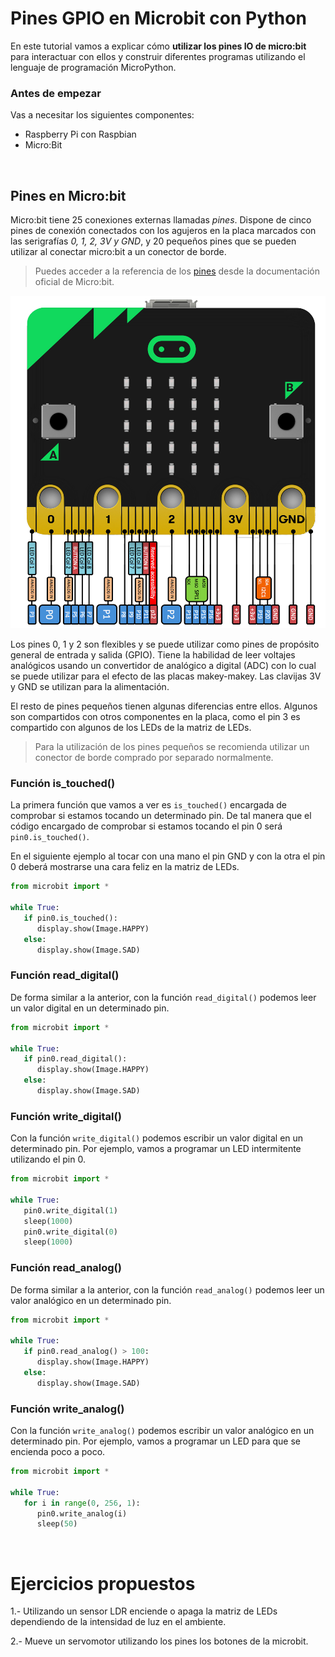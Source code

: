 # Pines GPIO en Microbit con Python

En este tutorial vamos a explicar cómo **utilizar los pines IO de micro:bit** para interactuar con ellos y construir diferentes programas utilizando el lenguaje de programación MicroPython.

### Antes de empezar

Vas a necesitar los siguientes componentes:

- Raspberry Pi con Raspbian
- Micro:Bit



<br />



## Pines en Micro:bit

Micro:bit tiene 25 conexiones externas llamadas *pines*. Dispone de cinco pines de conexión conectados con los agujeros en la placa marcados con las serigrafías *0, 1, 2, 3V y GND*, y 20 pequeños pines que se pueden utilizar al conectar micro:bit a un conector de borde.

> Puedes acceder a la referencia de los [pines](https://microbit-micropython.readthedocs.io/en/latest/pin.html) desde la documentación oficial de Micro:bit.

![](img/pines.png)

Los pines 0, 1 y 2 son flexibles y se puede utilizar como pines de propósito general de entrada y salida (GPIO). Tiene la habilidad de leer voltajes analógicos usando un convertidor de analógico a digital (ADC) con lo cual se puede utilizar para el efecto de las placas makey-makey. Las clavijas 3V y GND se utilizan para la alimentación.

El resto de pines pequeños tienen algunas diferencias entre ellos. Algunos son compartidos con otros componentes en la placa, como el pin 3 es compartido con algunos de los LEDs de la matriz de LEDs.

> Para la utilización de los pines pequeños se recomienda utilizar un conector de borde comprado por separado normalmente.


### Función is_touched()

La primera función que vamos a ver es `is_touched()` encargada de comprobar si estamos tocando un determinado pin. De tal manera que el código encargado de comprobar si estamos tocando el pin 0 será `pin0.is_touched()`.

En el siguiente ejemplo al tocar con una mano el pin GND y con la otra el pin 0 deberá mostrarse una cara feliz en la matriz de LEDs.

```python
from microbit import *

while True:
   if pin0.is_touched():
      display.show(Image.HAPPY)
   else:
      display.show(Image.SAD)
```

### Función read_digital()

De forma similar a la anterior, con la función `read_digital()` podemos leer un valor digital en un determinado pin. 

```python
from microbit import *

while True:
   if pin0.read_digital():
      display.show(Image.HAPPY)
   else:
      display.show(Image.SAD)
```

### Función write_digital()

Con la función `write_digital()` podemos escribir un valor digital en un determinado pin. Por ejemplo, vamos a programar un LED intermitente utilizando el pin 0. 

```python
from microbit import *

while True:
   pin0.write_digital(1)
   sleep(1000)
   pin0.write_digital(0)
   sleep(1000)
```

### Función read_analog()

De forma similar a la anterior, con la función `read_analog()` podemos leer un valor analógico en un determinado pin. 

```python
from microbit import *

while True:
   if pin0.read_analog() > 100:
      display.show(Image.HAPPY)
   else:
      display.show(Image.SAD)
```

### Función write_analog()

Con la función `write_analog()` podemos escribir un valor analógico en un determinado pin. Por ejemplo, vamos a programar un LED para que se encienda poco a poco. 

```python
from microbit import *

while True:
   for i in range(0, 256, 1):
      pin0.write_analog(i)
      sleep(50)
```



<br />



# Ejercicios propuestos

1.- Utilizando un sensor LDR enciende o apaga la matriz de LEDs dependiendo de la intensidad de luz en el ambiente.

2.- Mueve un servomotor utilizando los pines los botones de la microbit.
